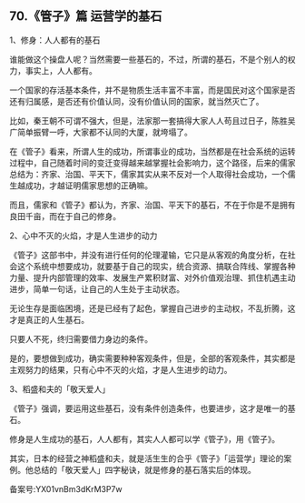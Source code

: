 ## 70.《管子》篇 运营学的基石
1、修身：人人都有的基石


谁能做这个操盘人呢？当然需要一些基石的，不过，所谓的基石，不是个别人的权力，事实上，人人都有。


一个国家的存活基本条件，并不是物质生活丰富不丰富，而是国民对这个国家是否还有归属感，是否还有价值认同，没有价值认同的国家，就当然灭亡了。


比如，秦王朝不可谓不强大，但是，法家那一套搞得大家人人苟且过日子，陈胜吴广简单振臂一呼，大家都不认同的大厦，就垮塌了。


在《管子》看来，所谓人生的成功，所谓事业的成功，当然都是在社会系统的运转过程中，自己随着时间的变迁变得越来越掌握社会影响力，这个路径，后来的儒家总结为：齐家、治国、平天下，儒家其实从来不反对一个人取得社会成功，一个儒生越成功，才越证明儒家思想的正确嘛。


而且，儒家和《管子》都认为，齐家、治国、平天下的基石，不在于你是不是拥有良田千亩，而在于自己的修身。


2、心中不灭的火焰，才是人生进步的动力


《管子》这部书中，并没有进行任何的伦理灌输，它只是从客观的角度分析，在社会这个系统中想要成功，就要基于自己的现实，统合资源、搞联合阵线、掌握各种力量、提升内部管理的效率、发展生产累积财富、对外价值观治理、抓住机遇主动进步，简单一句话，让自己的人生处于主动状态。


无论生存是面临困境，还是已经有了起色，掌握自己进步的主动权，不乱折腾，这才是真正的人生基石。


只要人不死，终归需要借力身边的条件。


是的，要想做到成功，确实需要种种客观条件，但是，全部的客观条件，其实都是主观努力的结果，只有心中不灭的火焰，才是人生进步的动力。


3、稻盛和夫的「敬天爱人」


《管子》强调，要运用这些基石，没有条件创造条件，也要进步，这才是唯一的基石。


修身是人生成功的基石，人人都有，其实人人都可以学《管子》，用《管子》。


其实，日本的经营之神稻盛和夫，就是活生生的合乎《管子》「运营学」理论的案例。他总结的「敬天爱人」四字秘诀，就是修身的基石落实后的体现。


备案号:YX01vnBm3dKrM3P7w

